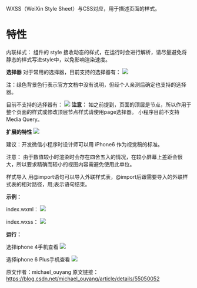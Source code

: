 WXSS（WeiXin Style Sheet）与CSS对应，用于描述页面的样式。



# 特性

内联样式：
组件的 style 接收动态的样式，在运行时会进行解析，请尽量避免将静态的样式写进style中，以免影响渲染速度。

**选择器**
对于常用的选择器，目前支持的选择器有：
![](https://upload-images.jianshu.io/upload_images/19956127-031ceea2ce50f733.png?imageMogr2/auto-orient/strip%7CimageView2/2/w/1240)


注：绿色背景色行表示官方文档中没有说明，但经个人亲测后确定也支持的选择器。



目前不支持的选择器有：
![](https://upload-images.jianshu.io/upload_images/19956127-871d8ebc28c33b22.png?imageMogr2/auto-orient/strip%7CimageView2/2/w/1240)
**注意：**
如之前提到，页面的顶层是节点，所以作用于整个页面的样式或修改顶层节点样式请使用page选择器。
小程序目前不支持Media Query。

**扩展的特性**
![](https://upload-images.jianshu.io/upload_images/19956127-98142135b7252bba.png?imageMogr2/auto-orient/strip%7CimageView2/2/w/1240)

建议：开发微信小程序时设计师可以用 iPhone6 作为视觉稿的标准。

注意： 由于数值较小时渲染时会存在四舍五入的情况，在较小屏幕上差距会很大，所以要求精确而较小的视图内容需避免使用此单位。



样式导入
用@import语句可以导入外联样式表，@import后跟需要导入的外联样式表的相对路径，用;表示语句结束。

**示例：**

index.wxml：
![](https://upload-images.jianshu.io/upload_images/19956127-282179a6e757e975.png?imageMogr2/auto-orient/strip%7CimageView2/2/w/1240)


index.wxss：
![](https://upload-images.jianshu.io/upload_images/19956127-11edd9f8754b42d5.png?imageMogr2/auto-orient/strip%7CimageView2/2/w/1240)

**运行：**

选择iphone 4手机查看
![](https://upload-images.jianshu.io/upload_images/19956127-5904d59fafc38ec2.png?imageMogr2/auto-orient/strip%7CimageView2/2/w/1240)


选择iphone 6 Plus手机查看
![](https://upload-images.jianshu.io/upload_images/19956127-3e3530f9724d3acb.png?imageMogr2/auto-orient/strip%7CimageView2/2/w/1240)

原文作者：michael_ouyang
原文链接：https://blog.csdn.net/michael_ouyang/article/details/55050052
